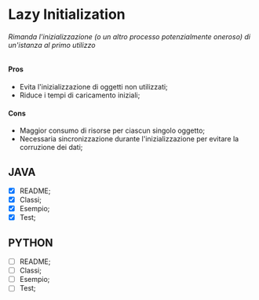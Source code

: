 # Lazy Initialization
###### Rimanda l'inizializzazione (o un altro processo potenzialmente oneroso) di un'istanza al primo utilizzo

#### Pros
- Evita l'inizializzazione di oggetti non utilizzati;
- Riduce i tempi di caricamento iniziali;

#### Cons
- Maggior consumo di risorse per ciascun singolo oggetto;
- Necessaria sincronizzazione durante l'inizializzazione per evitare la corruzione dei dati;

## JAVA
- [x] README;
- [x] Classi;
- [x] Esempio;
- [X] Test;

## PYTHON
- [ ] README;
- [ ] Classi;
- [ ] Esempio;
- [ ] Test;
